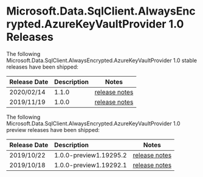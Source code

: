 # Microsoft.Data.SqlClient.AlwaysEncrypted.AzureKeyVaultProvider 1.0 Releases

The following Microsoft.Data.SqlClient.AlwaysEncrypted.AzureKeyVaultProvider 1.0 stable releases have been shipped:

| Release Date | Description | Notes |
| :-- | :-- | :--: |
| 2020/02/14 | 1.1.0  | [release notes](1.1.0.md) |
| 2019/11/19 | 1.0.0  | [release notes](1.0.0.md) |

The following Microsoft.Data.SqlClient.AlwaysEncrypted.AzureKeyVaultProvider 1.0 preview releases have been shipped:

| Release Date | Description | Notes |
| :-- | :-- | :--: |
| 2019/10/22 | 1.0.0-preview1.19295.2  | [release notes](1.0.0-preview1.md) |
| 2019/10/18 | 1.0.0-preview1.19292.1  | [release notes](1.0.0-preview1.md) |